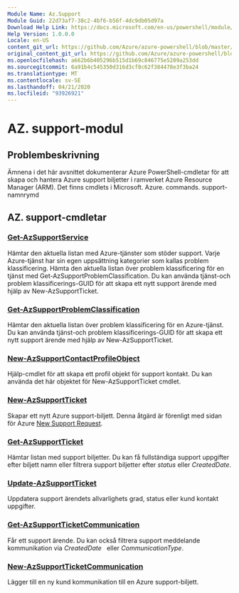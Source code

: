 ```yaml
---
Module Name: Az.Support
Module Guid: 22d73af7-38c2-4bf6-b56f-4dc9db05d97a
Download Help Link: https://docs.microsoft.com/en-us/powershell/module/az.support
Help Version: 1.0.0.0
Locale: en-US
content_git_url: https://github.com/Azure/azure-powershell/blob/master/src/Support/Support/help/Az.Support.md
original_content_git_url: https://github.com/Azure/azure-powershell/blob/master/src/Support/Support/help/Az.Support.md
ms.openlocfilehash: a662b6b405296b515d1b69c846775e5209a253dd
ms.sourcegitcommit: 6a91b4c545350d316d3cf8c62f384478e3f3ba24
ms.translationtype: MT
ms.contentlocale: sv-SE
ms.lasthandoff: 04/21/2020
ms.locfileid: "93926921"
---
```

# AZ. support-modul
## Problembeskrivning
Ämnena i det här avsnittet dokumenterar Azure PowerShell-cmdletar för att skapa och hantera Azure support biljetter i ramverket Azure Resource Manager (ARM). Det finns cmdlets i Microsoft. Azure. commands. support-namnrymd

## AZ. support-cmdletar
### [Get-AzSupportService](Get-AzSupportService.md)
Hämtar den aktuella listan med Azure-tjänster som stöder support. Varje Azure-tjänst har sin egen uppsättning kategorier som kallas problem klassificering. Hämta den aktuella listan över problem klassificering för en tjänst med Get-AzSupportProblemClassification. Du kan använda tjänst-och problem klassificerings-GUID för att skapa ett nytt support ärende med hjälp av New-AzSupportTicket.

### [Get-AzSupportProblemClassification](Get-AzSupportProblemClassification.md)
Hämtar den aktuella listan över problem klassificering för en Azure-tjänst. Du kan använda tjänst-och problem klassificerings-GUID för att skapa ett nytt support ärende med hjälp av New-AzSupportTicket. 

### [New-AzSupportContactProfileObject](New-AzSupportContactProfileObject.md)
Hjälp-cmdlet för att skapa ett profil objekt för support kontakt. Du kan använda det här objektet för New-AzSupportTicket cmdlet.

### [New-AzSupportTicket](New-AzSupportTicket.md)
Skapar ett nytt Azure support-biljett. Denna åtgärd är förenligt med sidan för Azure [New Support Request](https://portal.azure.com/#blade/Microsoft_Azure_Support/HelpAndSupportBlade/overview).

### [Get-AzSupportTicket](Get-AzSupportTicket.md)
Hämtar listan med support biljetter. Du kan få fullständiga support uppgifter efter biljett namn eller filtrera support biljetter efter *status* eller *CreatedDate*.

### [Update-AzSupportTicket](Update-AzSupportTicket.md)
Uppdatera support ärendets allvarlighets grad, status eller kund kontakt uppgifter.

### [Get-AzSupportTicketCommunication](Get-AzSupportTicketCommunication.md)
Får ett support ärende. Du kan också filtrera support meddelande kommunikation via *CreatedDate*   eller *CommunicationType*. 

### [New-AzSupportTicketCommunication](New-AzSupportTicketCommunication.md)
Lägger till en ny kund kommunikation till en Azure support-biljett. 



